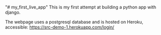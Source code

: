 "# my_first_live_app" 
This is my first attempt at building a python app with django.

The webpage uses a postgresql database and is hosted on Heroku, accessible:
https://src-demo-1.herokuapp.com/login/
